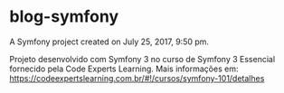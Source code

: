 blog-symfony
============

A Symfony project created on July 25, 2017, 9:50 pm.

Projeto desenvolvido com Symfony 3 no curso de Symfony 3 Essencial fornecido pela Code Experts Learning. Mais informações em: https://codeexpertslearning.com.br/#!/cursos/symfony-101/detalhes
